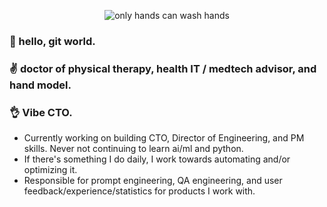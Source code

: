 <p align="center">
  <img src="https://i.pinimg.com/736x/5c/6e/b0/5c6eb0761aefab98ce730260b1f9d1d8.jpg" alt="only hands can wash hands" />
</p>

### 👋 hello, git world.
### :v: doctor of physical therapy, health IT / medtech advisor, and hand model.
### 👌 Vibe CTO.

- Currently working on building CTO, Director of Engineering, and PM skills. Never not continuing to learn ai/ml and python.
- If there's something I do daily, I work towards automating and/or optimizing it.
- Responsible for prompt engineering, QA engineering, and user feedback/experience/statistics for products I work with.

<!--
wow ur HERE!
-->
